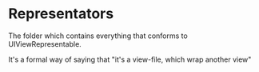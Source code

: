 #  Representators

The folder which contains everything that conforms to UIViewRepresentable.

It's a formal way of saying that "it's a view-file, which wrap another view"
